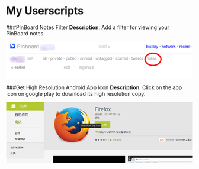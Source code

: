 # My Userscripts   

###PinBoard Notes Filter
**Description**: Add a filter for viewing your PinBoard notes.

![](screenshots/PinBoardNotesFilter00.png)

###Get High Resolution Android App Icon
**Description**: Click on the app icon on google play to download its high resolution copy.

![](screenshots/GetHighResolutionAndroidAppIcon00.png)